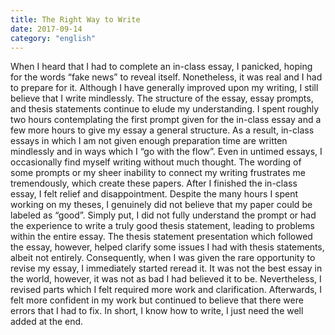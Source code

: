 ```yaml
---
title: The Right Way to Write
date: 2017-09-14
category: "english"
---
```


When I heard that I had to complete an in-class essay, I panicked, hoping for the words “fake news” to reveal itself. Nonetheless, it was real and I had to prepare for it. Although I have generally improved upon my writing, I still believe that I write mindlessly. The structure of the essay, essay prompts, and thesis statements continue to elude my understanding. I spent roughly two hours contemplating the first prompt given for the in-class essay and a few more hours to give my essay a general structure. As a result, in-class essays in which I am not given enough preparation time are written mindlessly and in ways which I “go with the flow”. Even in untimed essays, I occasionally find myself writing without much thought. The wording of some prompts or my sheer inability to connect my writing frustrates me tremendously, which create these papers. After I finished the in-class essay, I felt relief and disappointment. Despite the many hours I spent working on my theses, I genuinely did not believe that my paper could be labeled as “good”. Simply put, I did not fully understand the prompt or had the experience to write a truly good thesis statement, leading to problems within the entire essay. The thesis statement presentation which followed the essay, however, helped clarify some issues I had with thesis statements, albeit not entirely. Consequently, when I was given the rare opportunity to revise my essay, I immediately started reread it. It was not the best essay in the world, however, it was not as bad I had believed it to be. Nevertheless, I revised parts which I felt required more work and clarification. Afterwards, I felt more confident in my work but continued to believe that there were errors that I had to fix. In short, I know how to write, I just need the well added at the end.
